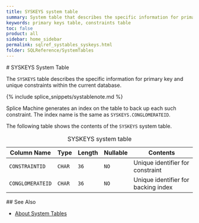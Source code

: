 ```yaml
---
title: SYSKEYS system table
summary: System table that describes the specific information for primary key and unique constraints within the current database.
keywords: primary keys table, constraints table
toc: false
product: all
sidebar: home_sidebar
permalink: sqlref_systables_syskeys.html
folder: SQLReference/SystemTables
---
```

<section>
<div class="TopicContent" data-swiftype-index="true" markdown="1">
# SYSKEYS System Table

The `SYSKEYS` table describes the specific information for primary key
and unique constraints within the current database.

{% include splice_snippets/systablenote.md %}

Splice Machine generates an index on the table to back up each such
constraint. The index name is the same as `SYSKEYS.CONGLOMERATEID`.

The following table shows the contents of the `SYSKEYS` system table.

<table>
                <caption>SYSKEYS system table</caption>
                <col />
                <col />
                <col />
                <col />
                <col />
                <thead>
                    <tr>
                        <th>Column Name</th>
                        <th>Type</th>
                        <th>Length</th>
                        <th>Nullable</th>
                        <th>Contents</th>
                    </tr>
                </thead>
                <tbody>
                    <tr>
                        <td><code>CONSTRAINTID</code></td>
                        <td><code>CHAR</code></td>
                        <td><code>36</code></td>
                        <td><code>NO</code></td>
                        <td>Unique identifier for constraint</td>
                    </tr>
                    <tr>
                        <td><code>CONGLOMERATEID</code></td>
                        <td><code>CHAR</code></td>
                        <td><code>36</code></td>
                        <td><code>NO</code></td>
                        <td>Unique identifier for backing index</td>
                    </tr>
                </tbody>
            </table>
## See Also

* [About System Tables](sqlref_systables_intro.html)

</div>
</section>
